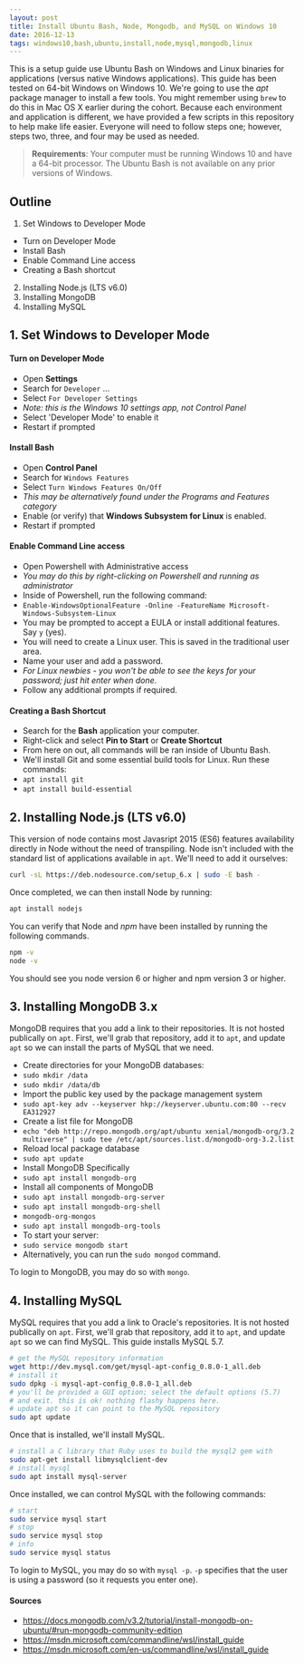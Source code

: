 ```yaml
---
layout: post
title: Install Ubuntu Bash, Node, Mongodb, and MySQL on Windows 10
date: 2016-12-13
tags: windows10,bash,ubuntu,install,node,mysql,mongodb,linux
---
```


This is a setup guide use Ubuntu Bash on Windows and Linux binaries for applications (versus native Windows applications). This guide has been tested on 64-bit Windows on Windows 10. We're going to use the _apt_ package manager to install a few tools. You might remember using `brew` to do this in Mac OS X earlier during the cohort. Because each environment and application is different, we have provided a few scripts in this repository to help make life easier. Everyone will need to follow steps one; however, steps two, three, and four may be used as needed.

> **Requirements**: Your computer must be running Windows 10 and have a 64-bit processor. The Ubuntu Bash is not available on any prior versions of Windows. 

## Outline

1. Set Windows to Developer Mode
  - Turn on Developer Mode
  - Install Bash
  - Enable Command Line access
  - Creating a Bash shortcut
2. Installing Node.js (LTS v6.0)
3. Installing MongoDB
4. Installing MySQL

## 1. Set Windows to Developer Mode

#### Turn on Developer Mode

* Open **Settings** 
* Search for `Developer` ...
* Select `For Developer Settings`
* _Note: this is the Windows 10 settings app, not Control Panel_
* Select 'Developer Mode' to enable it
* Restart if prompted

#### Install Bash

* Open **Control Panel**
* Search for `Windows Features`
* Select `Turn Windows Features On/Off`
* _This may be alternatively found under the Programs and Features category_
* Enable (or verify) that **Windows Subsystem for Linux** is enabled.
* Restart if prompted

#### Enable Command Line access

* Open Powershell with Administrative access
* _You may do this by right-clicking on Powershell and running as administrator_
* Inside of Powershell, run the following command:
* `Enable-WindowsOptionalFeature -Online -FeatureName Microsoft-Windows-Subsystem-Linux`
* You may be prompted to accept a EULA or install additional features. Say `y` (yes).
* You will need to create a Linux user. This is saved in the traditional user area.
* Name your user and add a password.
* _For Linux newbies - you won't be able to see the keys for your password; just hit enter when done_.
* Follow any additional prompts if required.

#### Creating a Bash Shortcut

* Search for the **Bash** application your computer.
* Right-click and select **Pin to Start** or **Create Shortcut**
*  From here on out, all commands will be ran inside of Ubuntu Bash.
* We'll install Git and some essential build tools for Linux. Run these commands:
* `apt install git`
* `apt install build-essential`

## 2. Installing Node.js (LTS v6.0)

This version of node contains most Javasript 2015 (ES6) features availability directly in Node without the need of transpiling. Node isn't included with the standard list of applications available in `apt`. We'll need to add it ourselves:

```bash
curl -sL https://deb.nodesource.com/setup_6.x | sudo -E bash -
```

Once completed, we can then install Node by running:

```bash
apt install nodejs
```

You can verify that Node and _npm_ have been installed by running the following commands.

```bash
npm -v
node -v
```

You should see you node version 6 or higher and npm version 3 or higher.

## 3. Installing MongoDB 3.x

MongoDB requires that you add a link to their repositories. It is not hosted publically on `apt`. First, we'll grab that repository, add it to `apt`, and update `apt` so we can install the parts of MySQL that we need.


* Create directories for your MongoDB databases:
* `sudo mkdir /data`
* `sudo mkdir /data/db`
* Import the public key used by the package management system
* `sudo apt-key adv --keyserver hkp://keyserver.ubuntu.com:80 --recv EA312927`
* Create a list file for MongoDB
* `echo "deb http://repo.mongodb.org/apt/ubuntu xenial/mongodb-org/3.2 multiverse" | sudo tee /etc/apt/sources.list.d/mongodb-org-3.2.list`
* Reload local package database
* `sudo apt update`
* Install MongoDB Specifically
* `sudo apt install mongodb-org`
* Install all components of MongoDB
* `sudo apt install mongodb-org-server`
* `sudo apt install mongodb-org-shell`
* `mongodb-org-mongos`
* `sudo apt install mongodb-org-tools`
* To start your server:
* `sudo service mongodb start`
* Alternatively, you can run the `sudo mongod` command.

To login to MongoDB, you may do so with `mongo`. 

## 4. Installing MySQL

MySQL requires that you add a link to Oracle's repositories. It is not hosted publically on `apt`. First, we'll grab that repository, add it to `apt`, and update `apt` so we can find MySQL. This guide installs MySQL 5.7.

```bash
# get the MySQL repository information
wget http://dev.mysql.com/get/mysql-apt-config_0.8.0-1_all.deb
# install it
sudo dpkg -i mysql-apt-config_0.8.0-1_all.deb
# you'll be provided a GUI option; select the default options (5.7)
# and exit. this is ok! nothing flashy happens here.
# update apt so it can point to the MySQL repository
sudo apt update
```

Once that is installed, we'll install MySQL.

```bash
# install a C library that Ruby uses to build the mysql2 gem with
sudo apt-get install libmysqlclient-dev
# install mysql
sudo apt install mysql-server
```

Once installed, we can control MySQL with the following commands:

```bash
# start
sudo service mysql start
# stop
sudo service mysql stop
# info
sudo service mysql status
```

To login to MySQL, you may do so with `mysql -p`. `-p` specifies that the user is using a password (so it requests you enter one). 

#### Sources

* https://docs.mongodb.com/v3.2/tutorial/install-mongodb-on-ubuntu/#run-mongodb-community-edition
* https://msdn.microsoft.com/commandline/wsl/install_guide
* https://msdn.microsoft.com/en-us/commandline/wsl/install_guide
